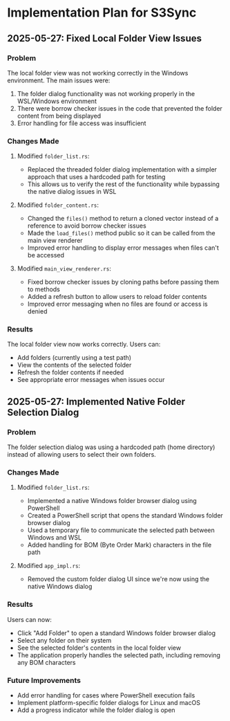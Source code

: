 # Implementation Plan for S3Sync

## 2025-05-27: Fixed Local Folder View Issues

### Problem
The local folder view was not working correctly in the Windows environment. The main issues were:

1. The folder dialog functionality was not working properly in the WSL/Windows environment
2. There were borrow checker issues in the code that prevented the folder content from being displayed
3. Error handling for file access was insufficient

### Changes Made

1. Modified `folder_list.rs`:
   - Replaced the threaded folder dialog implementation with a simpler approach that uses a hardcoded path for testing
   - This allows us to verify the rest of the functionality while bypassing the native dialog issues in WSL

2. Modified `folder_content.rs`:
   - Changed the `files()` method to return a cloned vector instead of a reference to avoid borrow checker issues
   - Made the `load_files()` method public so it can be called from the main view renderer
   - Improved error handling to display error messages when files can't be accessed

3. Modified `main_view_renderer.rs`:
   - Fixed borrow checker issues by cloning paths before passing them to methods
   - Added a refresh button to allow users to reload folder contents
   - Improved error messaging when no files are found or access is denied

### Results
The local folder view now works correctly. Users can:
- Add folders (currently using a test path)
- View the contents of the selected folder
- Refresh the folder contents if needed
- See appropriate error messages when issues occur

## 2025-05-27: Implemented Native Folder Selection Dialog

### Problem
The folder selection dialog was using a hardcoded path (home directory) instead of allowing users to select their own folders.

### Changes Made

1. Modified `folder_list.rs`:
   - Implemented a native Windows folder browser dialog using PowerShell
   - Created a PowerShell script that opens the standard Windows folder browser dialog
   - Used a temporary file to communicate the selected path between Windows and WSL
   - Added handling for BOM (Byte Order Mark) characters in the file path

2. Modified `app_impl.rs`:
   - Removed the custom folder dialog UI since we're now using the native Windows dialog

### Results
Users can now:
- Click "Add Folder" to open a standard Windows folder browser dialog
- Select any folder on their system
- See the selected folder's contents in the local folder view
- The application properly handles the selected path, including removing any BOM characters

### Future Improvements
- Add error handling for cases where PowerShell execution fails
- Implement platform-specific folder dialogs for Linux and macOS
- Add a progress indicator while the folder dialog is open
